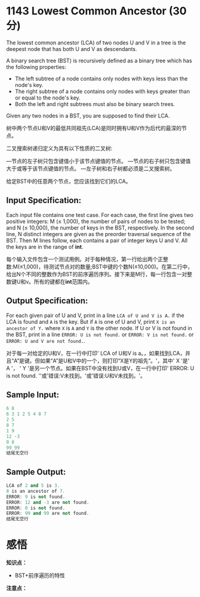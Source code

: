 # 1143 Lowest Common Ancestor (30 分)

The lowest common ancestor (LCA) of two nodes U and V in a tree is the deepest node that has both U and V as descendants.

A binary search tree (BST) is recursively defined as a binary tree which has the following properties:

- The left subtree of a node contains only nodes with keys less than the node's key.
- The right subtree of a node contains only nodes with keys greater than or equal to the node's key.
- Both the left and right subtrees must also be binary search trees.

Given any two nodes in a BST, you are supposed to find their LCA.

树中两个节点U和V的最低共同祖先(LCA)是同时拥有U和V作为后代的最深的节点。

二叉搜索树递归定义为具有以下性质的二叉树:

—节点的左子树只包含键值小于该节点键值的节点。
—节点的右子树只包含键值大于或等于该节点键值的节点。
—左子树和右子树都必须是二叉搜索树。

给定BST中的任意两个节点，您应该找到它们的LCA。

## Input Specification:

Each input file contains one test case. For each case, the first line gives two positive integers: M (≤ 1,000), the number of pairs of nodes to be tested; and N (≤ 10,000), the number of keys in the BST, respectively. In the second line, N distinct integers are given as the preorder traversal sequence of the BST. Then M lines follow, each contains a pair of integer keys U and V. All the keys are in the range of **int**.

每个输入文件包含一个测试用例。对于每种情况，第一行给出两个正整数:M(≤1,000)，待测试节点对的数量;BST中键的个数N(≤10,000)。在第二行中，给出N个不同的整数作为BST的前序遍历序列。接下来是M行，每一行包含一对整数键U和v。所有的键都在**int**范围内。

## Output Specification:

For each given pair of U and V, print in a line `LCA of U and V is A.` if the LCA is found and `A` is the key. But if `A` is one of U and V, print `X is an ancestor of Y.` where `X` is `A` and `Y` is the other node. If U or V is not found in the BST, print in a line `ERROR: U is not found.` or `ERROR: V is not found.` or `ERROR: U and V are not found.`.

对于每一对给定的U和V，在一行中打印' LCA of U和V is a。，如果找到LCA，并且“A”是键。但如果“A”是U和V中的一个，则打印“X是Y的祖先”。'，其中' X '是' A '， ' Y '是另一个节点。如果在BST中没有找到U或V，在一行中打印' ERROR: U is not found. ''或'错误:V未找到。'或'错误:U和V未找到。'。

## Sample Input:

```cpp
6 8
6 3 1 2 5 4 8 7
2 5
8 7
1 9
12 -3
0 8
99 99
结尾无空行
```

## Sample Output:

```cpp
LCA of 2 and 5 is 3.
8 is an ancestor of 7.
ERROR: 9 is not found.
ERROR: 12 and -3 are not found.
ERROR: 0 is not found.
ERROR: 99 and 99 are not found.
结尾无空行
```

# 感悟

**知识点：**

- BST+前序遍历的特性

**注意点：**